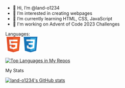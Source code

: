- 👋 Hi, I’m @land-o1234
- 👀 I’m interested in creating webpages
- 🌱 I’m currently learning HTML, CSS, JavaScript
- 🎄 I'm working on Advent of Code 2023 Challenges

Languages: <br>
<img src="https://raw.githubusercontent.com/devicons/devicon/55609aa5bd817ff167afce0d965585c92040787a/icons/html5/html5-original.svg" alt="JavaScript Logo" width="50" height="50"/> <img src="https://raw.githubusercontent.com/devicons/devicon/55609aa5bd817ff167afce0d965585c92040787a/icons/css3/css3-original.svg" alt="JavaScript Logo" width="50" height="50"/> 

[![Top Languages in My Repos](https://github-readme-stats.vercel.app/api/top-langs/?username=land-o1234&layout=compact&theme=holi)](https://github.com/anuraghazra/github-readme-stats)

My Stats 

[![land-o1234's GitHub stats](https://github-readme-stats.vercel.app/api?username=land-o1234&show_icons=true&theme=holi)](https://github.com/anuraghazra/github-readme-stats)
